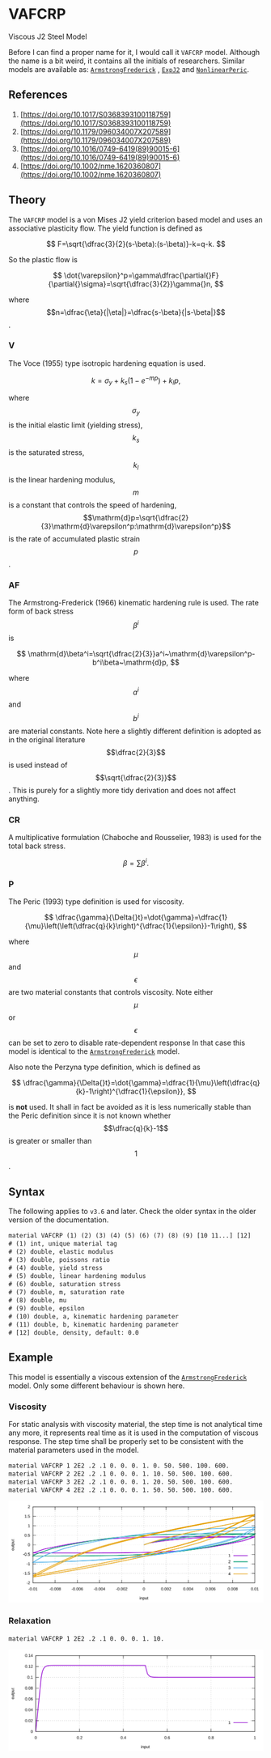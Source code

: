 # VAFCRP

Viscous J2 Steel Model

Before I can find a proper name for it, I would call it `VAFCRP` model. Although the name is a bit weird, it contains
all the initials of researchers. Similar models are available as: [`ArmstrongFrederick`](ArmstrongFrederick.md)
, [`ExpJ2`](ExpJ2.md) and [`NonlinearPeric`](NonlinearPeric.md).

## References

1. [https://doi.org/10.1017/S0368393100118759](https://doi.org/10.1017/S0368393100118759)
2. [https://doi.org/10.1179/096034007X207589](https://doi.org/10.1179/096034007X207589)
3. [https://doi.org/10.1016/0749-6419(89)90015-6](https://doi.org/10.1016/0749-6419(89)90015-6)
4. [https://doi.org/10.1002/nme.1620360807](https://doi.org/10.1002/nme.1620360807)

## Theory

The `VAFCRP` model is a von Mises J2 yield criterion based model and uses an associative plasticity flow. The yield
function is defined as

$$
F=\sqrt{\dfrac{3}{2}(s-\beta):(s-\beta)}-k=q-k.
$$

So the plastic flow is

$$
\dot{\varepsilon}^p=\gamma\dfrac{\partial{}F}{\partial{}\sigma}=\sqrt{\dfrac{3}{2}}\gamma{}n,
$$

where $$n=\dfrac{\eta}{|\eta|}=\dfrac{s-\beta}{|s-\beta|}$$.

### V

The Voce (1955) type isotropic hardening equation is used.

$$
k=\sigma_y+k_s(1-e^{-mp})+k_lp,
$$

where $$\sigma_y$$ is the initial elastic limit (yielding stress), $$k_s$$ is the saturated stress, $$k_l$$ is the
linear hardening modulus, $$m$$ is a constant that controls the speed of hardening,
$$\mathrm{d}p=\sqrt{\dfrac{2}{3}\mathrm{d}\varepsilon^p:\mathrm{d}\varepsilon^p}$$ is the rate of accumulated plastic
strain $$p$$.

### AF

The Armstrong-Frederick (1966) kinematic hardening rule is used. The rate form of back stress $$\beta^i$$ is

$$
\mathrm{d}\beta^i=\sqrt{\dfrac{2}{3}}a^i~\mathrm{d}\varepsilon^p-b^i\beta~\mathrm{d}p,
$$

where $$a^i$$ and $$b^i$$ are material constants. Note here a slightly different definition is adopted as in the
original literature $$\dfrac{2}{3}$$ is used instead of $$\sqrt{\dfrac{2}{3}}$$. This is purely for a slightly more tidy
derivation and does not affect anything.

### CR

A multiplicative formulation (Chaboche and Rousselier, 1983) is used for the total back stress.

$$
\beta=\sum\beta^i.
$$

### P

The Peric (1993) type definition is used for viscosity.

$$
\dfrac{\gamma}{\Delta{}t}=\dot{\gamma}=\dfrac{1}{\mu}\left(\left(\dfrac{q}{k}\right)^{\dfrac{1}{\epsilon}}-1\right),
$$

where $$\mu$$ and $$\epsilon$$ are two material constants that controls viscosity.
Note either $$\mu$$ or $$\epsilon$$ can be set to zero to disable rate-dependent response
In that case this model is identical to the [`ArmstrongFrederick`](ArmstrongFrederick.md) model.

Also note the Perzyna type definition, which is defined as

$$
\dfrac{\gamma}{\Delta{}t}=\dot{\gamma}=\dfrac{1}{\mu}\left(\dfrac{q}{k}-1\right)^{\dfrac{1}{\epsilon}},
$$

is **not** used. It shall in fact be avoided as it is less numerically stable than the Peric definition since it is not
known whether $$\dfrac{q}{k}-1$$ is greater or smaller than $$1$$.

## Syntax

The following applies to `v3.6` and later.
Check the older syntax in the older version of the documentation.

```
material VAFCRP (1) (2) (3) (4) (5) (6) (7) (8) (9) [10 11...] [12]
# (1) int, unique material tag
# (2) double, elastic modulus
# (3) double, poissons ratio
# (4) double, yield stress
# (5) double, linear hardening modulus
# (6) double, saturation stress
# (7) double, m, saturation rate
# (8) double, mu
# (9) double, epsilon
# (10) double, a, kinematic hardening parameter
# (11) double, b, kinematic hardening parameter
# [12] double, density, default: 0.0
```

## Example

This model is essentially a viscous extension of the [`ArmstrongFrederick`](ArmstrongFrederick.md) model. Only some
different behaviour is shown here.

### Viscosity

For static analysis with viscosity material, the step time is not analytical time any more, it represents real time as it
is used in the computation of viscous response. The step time shall be properly set to be consistent with the material
parameters used in the model.

```
material VAFCRP 1 2E2 .2 .1 0. 0. 0. 1. 0. 50. 500. 100. 600.
material VAFCRP 2 2E2 .2 .1 0. 0. 0. 1. 10. 50. 500. 100. 600.
material VAFCRP 3 2E2 .2 .1 0. 0. 0. 1. 20. 50. 500. 100. 600.
material VAFCRP 4 2E2 .2 .1 0. 0. 0. 1. 50. 50. 500. 100. 600.
```

![example one](VAFCRP.EX1.svg)

### Relaxation

```
material VAFCRP 1 2E2 .2 .1 0. 0. 0. 1. 10.
```

![example 2](VAFCRP.EX2.svg)
